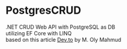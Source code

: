 # PostgresCRUD

.NET CRUD Web API with PostgreSQL as DB \
utilizing EF Core with LINQ \
based on this article [Dev.to](https://dev.to/olymahmud/building-a-crud-api-with-aspnet-core-web-api-and-postgresql-p5f) by M. Oly Mahmud
